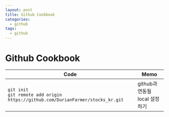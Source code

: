 ```yaml
---
layout: post
title: Github Cookbook
categories:
  - github
tags:
  - github
---
```


# Github Cookbook

 Code | Memo 
 --- | --- 
 `git init`<br>`git remote add origin https://github.com/DurianFarmer/stocks_kr.git` | github과 연동될 local 설정하기


<!--more-->